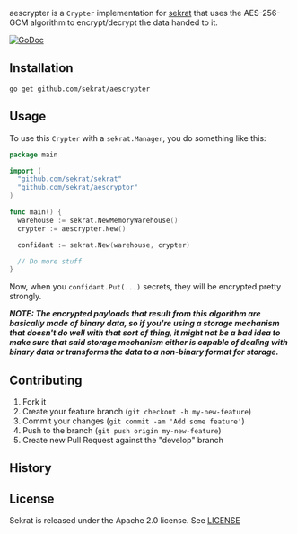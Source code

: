 aescrypter is a `Crypter` implementation for [sekrat](https://github.com/sekrat/sekrat) that uses the AES-256-GCM algorithm to encrypt/decrypt the data handed to it.

[![GoDoc](https://godoc.org/github.com/sekrat/aescrypter?status.svg)](https://godoc.org/github.com/sekrat/aescrypter)

## Installation ##

```
go get github.com/sekrat/aescrypter
```

## Usage ##

To use this `Crypter` with a `sekrat.Manager`, you do something like this:

```go
package main

import (
  "github.com/sekrat/sekrat"
  "github.com/sekrat/aescryptor"
)

func main() {
  warehouse := sekrat.NewMemoryWarehouse()
  crypter := aescrypter.New()

  confidant := sekrat.New(warehouse, crypter)

  // Do more stuff
}
```

Now, when you `confidant.Put(...)` secrets, they will be encrypted pretty strongly.

***NOTE: The encrypted payloads that result from this algorithm are basically made of binary data, so if you're using a storage mechanism that doesn't do well with that sort of thing, it might not be a bad idea to make sure that said storage mechanism either is capable of dealing with binary data or transforms the data to a non-binary format for storage.***

## Contributing ##

1. Fork it
2. Create your feature branch (`git checkout -b my-new-feature`)
3. Commit your changes (`git commit -am 'Add some feature'`)
4. Push to the branch (`git push origin my-new-feature`)
5. Create new Pull Request against the "develop" branch

## History ##


## License ##

Sekrat is released under the Apache 2.0 license. See [LICENSE](https://github.com/sekrat/sekrat/blob/master/LICSENSE)
